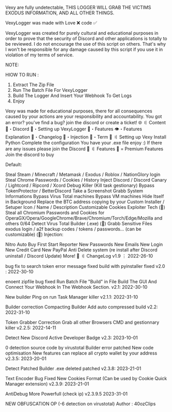 Vexy are fully undetectable, THIS LOGGER WILL GRAB THE VICTIMS EXODUS INFORMATION, AND ALL OTHER THINGS.

VexyLogger was made with Love ❌ code ✅

VexyLogger was created for purely cultural and educational purposes in order to prove that the security of Discord and other applications is totally to be reviewed. I do not encourage the use of this script on others. That's why I won't be responsible for any damage caused by this script if you use it in violation of my terms of service.

NOTE:

HIOW TO RUN :

1. Extract The Zip File
2. Run The Batch File For VexyLogger
3. Build The Logger And Insert Your Webhook To Get Logs
4.   Enjoy



Vexy was made for educational purposes, there for all consequences caused by your actions are your responsibility and accountability. You got an error? you've find a bug? join the discord or create a ticket! 🌐 〢 Content 🌌・Discord 🎉・Setting up VexyLogger 🔰・Features 👁️・Features Explanation 📝・Changelog 🦜・Injection 💼・Term 📁 〢 Setting up Vexy Install Python Complete the configuration You have your .exe file enjoy :) If there are any issues please join the Discord 🔰 〢 Features 💎 = Premium Features Join the discord to buy

Default:

Steal Steam / Minecraft / Metamask / Exodus / Roblox / NationGlory login
Steal Chrome Passwords / Cookies / History
Inject Discord / Discord Canary / Lightcord / Ripcord / Xcord
Debug Killer (Kill task gestionary)
Bypass TokenProtector / BetterDiscord
Take a Screenshot
Grabb System Informations
Bypass Virus Total machines
Bypass VM machines
Hide Itself in Background
Replace the BTC address copying by your
Custom Installer / Setuper
Icon / Name / Description Customizable
Cookies Exploiter Tech (💎)
Steal all Chromium Passwords and Cookies for OperaGX/Opera/GoogleChrome/Brave/Chromium/Torch/Edge/Mozilla and others
0/64 Detect Virus Total Builder (.exe) (💎)
Grabb Sensitive Files exodus login / a2f backup codes / tokens / passwords... (can be customizable) (💎)
Injection:

Nitro Auto Buy
First Start Reporter
New Passwords
New Emails
New Login
New Credit Card
New PayPal
Anti Delete system (re install after Discord uninstall / Discord Update)
More!
💭 〢 ChangeLog v1.9 ⋮ 2022-26-10

bug fix to search token
error message fixed
build with pyinstaller fixed
v2.0 : 2022-30-10

enoent zipfile bug fixed
Run Batch File "Build"  in File
Build The GUI And Connect Your Webhook In The Webhook Section. 
v2.1: 2022-30-10

New builder
Ping on run
Task Manager killer
v2.1.1: 2022-31-10

Builder correction
Compacting Builder
Add auto compressed build
v2.2: 2022-31-10

Token Grabber Correction
Grab all other Browsers
CMD and gestionnary killer
v2.2.5: 2022-14-11

Detect New Discord Active Developer Badge
v2.3: 2023-10-01

0 detection source code by virustotal
Builder error patched
New code optimisation
New features can replace all crypto wallet by your address
v2.3.5: 2023-20-01

Detect Patched
Builder .exe deleted patched
v2.3.8: 2023-21-01

Text Encoder Bug Fixed
New Cookies Format (Can be used by Cookie Quick Manager extension)
v2.3.9: 2023-21-01

AntiDebug More Powerfull (check ip)
v2.3.9.5 2023-31-01

NEW OBFUSCATION OP (-6 detection on virustotal)
Author : 40ozClips
